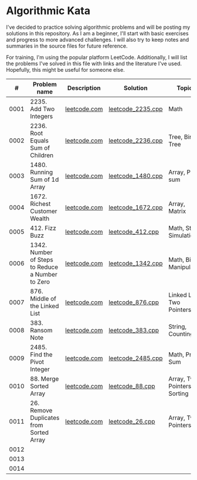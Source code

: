 # Algorithmic Kata
I've decided to practice solving algorithmic problems and will be posting my solutions in this repository. As I am a beginner, I'll start with basic exercises and progress to more advanced challenges. I will also try to keep notes and summaries in the source files for future reference.

For training, I'm using the popular platform LeetCode. Additionally, I will list the problems I've solved in this file with links and the literature I've used. Hopefully, this might be useful for someone else.

|   #   |    Problem name    |    Description    |    Solution    |     Topics     |
|-------|--------------------|-------------------|----------------|----------------|
|  0001 | 2235. Add Two Integers | [leetcode.com](https://leetcode.com/problems/add-two-integers/)  | [leetcode_2235.cpp](https://github.com/cppikigai/algorithms_kata/blob/main/solutions/leetcode_2235.cpp)| Math |
|  0002 | 2236. Root Equals Sum of Children | [leetcode.com](https://leetcode.com/problems/root-equals-sum-of-children/)  | [leetcode_2236.cpp](https://github.com/cppikigai/algorithms_kata/blob/main/solutions/leetcode_2236.cpp)| Tree, Binary Tree |
|  0003 | 1480. Running Sum of 1d Array | [leetcode.com](https://leetcode.com/problems/running-sum-of-1d-array/)  | [leetcode_1480.cpp](https://github.com/cppikigai/algorithms_kata/blob/main/solutions/leetcode_1480.cpp) | Array, Prefix sum |
|  0004 | 1672. Richest Customer Wealth | [leetcode.com](https://leetcode.com/problems/richest-customer-wealth/) | [leetcode_1672.cpp](https://github.com/cppikigai/algorithms_kata/blob/main/solutions/leetcode_1672.cpp) | Array, Matrix |
|  0005 | 412. Fizz Buzz | [leetcode.com](https://leetcode.com/problems/fizz-buzz/description/) | [leetcode_412.cpp](https://github.com/cppikigai/algorithms_kata/blob/main/solutions/leetcode_412.cpp) | Math, String, Simulation |
|  0006 | 1342. Number of Steps to Reduce a Number to Zero | [leetcode.com](https://leetcode.com/problems/number-of-steps-to-reduce-a-number-to-zero/) | [leetcode_1342.cpp](https://github.com/cppikigai/algorithms_kata/blob/main/solutions/leetcode_1342.cpp) | Math, Bit Manipulation |
|  0007 | 876. Middle of the Linked List | [leetcode.com](https://leetcode.com/problems/middle-of-the-linked-list/) | [leetcode_876.cpp](https://github.com/cppikigai/algorithms_kata/blob/main/solutions/leetcode_876.cpp) | Linked List, Two Pointers |
|  0008 | 383. Ransom Note | [leetcode.com](https://leetcode.com/problems/ransom-note/) | [leetcode_383.cpp](https://github.com/cppikigai/algorithms_kata/blob/main/solutions/leetcode_383.cpp) | String, Counting |
|  0009 | 2485. Find the Pivot Integer | [leetcode.com](https://leetcode.com/problems/find-the-pivot-integer/) | [leetcode_2485.cpp](https://github.com/cppikigai/algorithms_kata/blob/main/solutions/leetcode_2485.cpp) | Math, Prefix Sum |
|  0010 | 88. Merge Sorted Array | [leetcode.com](https://leetcode.com/problems/merge-sorted-array/) | [leetcode_88.cpp](https://github.com/cppikigai/algorithms_kata/blob/main/solutions/leetcode_88.cpp) | Array, Two Pointers, Sorting |
|  0011 | 26. Remove Duplicates from Sorted Array | [leetcode.com](https://leetcode.com/problems/remove-duplicates-from-sorted-array/) | [leetcode_26.cpp](https://github.com/cppikigai/algorithms_kata/blob/main/solutions/leetcode_26.cpp) | Array, Two Pointers |
|  0012 |  |  |  |  |
|  0013 |  |  |  |  |
|  0014 |  |  |  |  |